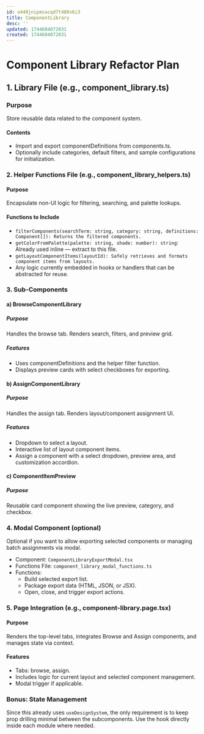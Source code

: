```yaml
---
id: o440jnipmsacqd7t480v6i3
title: ComponentLibrary
desc: ''
updated: 1744604072031
created: 1744604072031
---
```


# Component Library Refactor Plan

## 1. Library File (e.g., component_library.ts)

### Purpose

Store reusable data related to the component system.

#### Contents

* Import and export componentDefinitions from components.ts.
* Optionally include categories, default filters, and sample configurations for initialization.

### 2. Helper Functions File (e.g., component_library_helpers.ts)

#### Purpose

Encapsulate non-UI logic for filtering, searching, and palette lookups.

#### Functions to Include

* `filterComponents(searchTerm: string, category: string, definitions: Component[]): Returns the filtered components.`
* `getColorFromPalette(palette: string, shade: number): string`: Already used inline — extract to this file.
* `getLayoutComponentItems(layoutId): Safely retrieves and formats component items from layouts.`
* Any logic currently embedded in hooks or handlers that can be abstracted for reuse.

### 3. Sub-Components

#### a) BrowseComponentLibrary

##### Purpose

Handles the browse tab. Renders search, filters, and preview grid.

##### Features

* Uses componentDefinitions and the helper filter function.
* Displays preview cards with select checkboxes for exporting.

#### b) AssignComponentLibrary

##### Purpose

Handles the assign tab. Renders layout/component assignment UI.

##### Features

* Dropdown to select a layout.
* Interactive list of layout component items.
* Assign a component with a select dropdown, preview area, and customization accordion.

#### c) ComponentItemPreview

##### Purpose

Reusable card component showing the live preview, category, and checkbox.

### 4. Modal Component (optional)

Optional if you want to allow exporting selected components or managing batch assignments via modal.

* Component: `ComponentLibraryExportModal.tsx`
* Functions File: `component_library_modal_functions.ts`
* Functions:
	+ Build selected export list.
	+ Package export data (HTML, JSON, or JSX).
	+ Open, close, and trigger export actions.

### 5. Page Integration (e.g., component-library.page.tsx)

#### Purpose

Renders the top-level tabs, integrates Browse and Assign components, and manages state via context.

#### Features

* Tabs: browse, assign.
* Includes logic for current layout and selected component management.
* Modal trigger if applicable.

### Bonus: State Management

Since this already uses `useDesignSystem`, the only requirement is to keep prop drilling minimal between the subcomponents. Use the hook directly inside each module where needed.